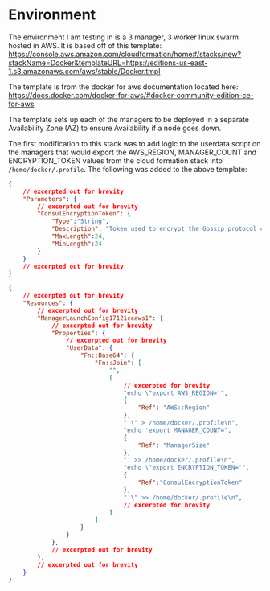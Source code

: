 # Environment
The environment I am testing in is a 3 manager, 3 worker linux swarm hosted in AWS.  It is based off of this template:
https://console.aws.amazon.com/cloudformation/home#/stacks/new?stackName=Docker&templateURL=https://editions-us-east-1.s3.amazonaws.com/aws/stable/Docker.tmpl

The template is from the docker for aws documentation located here:
https://docs.docker.com/docker-for-aws/#docker-community-edition-ce-for-aws

The template sets up each of the managers to be deployed in a separate Availability Zone (AZ) to ensure Availability if a node goes down.

The first modification to this stack was to add logic to the userdata script on the managers that would export the AWS_REGION, MANAGER_COUNT and ENCRYPTION_TOKEN values from the cloud formation stack into `/home/docker/.profile`.  The following was added to the above template:

```json
{
    // excerpted out for brevity  
    "Parameters": {
        // excerpted out for brevity
        "ConsulEncryptionToken": {
            "Type":"String",
            "Description": "Token used to encrypt the Gossip protocol commuincation between consul server instances.",
            "MaxLength":24,
            "MinLength":24
        }
    }
    // excerpted out for brevity
}
```
```json
{
    // excerpted out for brevity
    "Resources": {
        // excerpted out for brevity
        "ManagerLaunchConfig17121ceaws1": {
            // excerpted out for brevity
            "Properties": {
                // excerpted out for brevity
                "UserData": {
                    "Fn::Base64": {
                        "Fn::Join": [
                            "",
                            [
                                // excerpted for brevity
                                "echo \"export AWS_REGION='",
                                {
                                    "Ref": "AWS::Region"
                                },
                                "'\" > /home/docker/.profile\n",
                                "echo 'export MANAGER_COUNT=",
                                {
                                    "Ref": "ManagerSize"
                                },
                                "' >> /home/docker/.profile\n",
                                "echo \"export ENCRYPTION_TOKEN='",
                                {
                                    "Ref":"ConsulEncryptionToken"
                                },
                                "'\" >> /home/docker/.profile\n",
                                // excerpted for brevity
                            ]
                        ]
                    }
                }
            },
            // excerpted out for brevity
        },
        // excerpted out for brevity
    }
}
```
